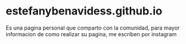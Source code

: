 # estefanybenavidess.github.io
Es una pagina personal que comparto con la comunidad, para mayor informacion de como realizar su pagina, me escriben por instagram
